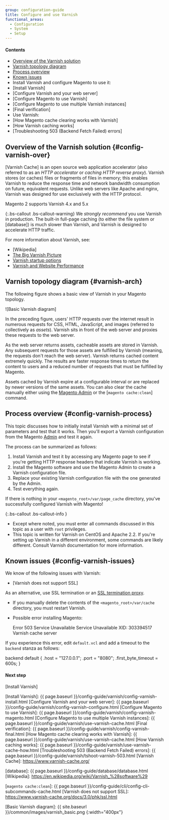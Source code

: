 ```yaml
---
group: configuration-guide
title: Configure and use Varnish
functional_areas:
  - Configuration
  - System
  - Setup
---
```


#### Contents

* [Overview of the Varnish solution]
* [Varnish topology diagram]
* [Process overview]
* [Known issues]
* Install Varnish and configure Magento to use it:
 * [Install Varnish]
 * [Configure Varnish and your web server]
 * [Configure Magento to use Varnish]
 * [Configure Magento to use multiple Varnish instances]
 * [Final verification]
* Use Varnish:
 * [How Magento cache clearing works with Varnish]
 * [How Varnish caching works]
* [Troubleshooting 503 (Backend Fetch Failed) errors]

## Overview of the Varnish solution {#config-varnish-over}
[Varnish Cache] is an open source web application accelerator (also referred to as an *HTTP accelerator* or *caching HTTP reverse proxy*). Varnish stores (or caches) files or fragments of files in memory; this enables Varnish to reduce the response time and network bandwidth consumption on future, equivalent requests. Unlike web servers like Apache and nginx, Varnish was designed for use exclusively with the HTTP protocol.

Magento 2 supports Varnish 4.x and 5.x

{:.bs-callout .bs-callout-warning}
We _strongly recommend_ you use Varnish in production. The built-in full-page caching (to either the file system or [database]) is much slower than Varnish, and Varnish is designed to accelerate HTTP traffic.

For more information about Varnish, see:

* [Wikipedia]
* [The Big Varnish Picture]
* [Varnish startup options]
* [Varnish and Website Performance]

## Varnish topology diagram {#varnish-arch}

The following figure shows a basic view of Varnish in your Magento topology.

![Basic Varnish diagram]

In the preceding figure, users' HTTP requests over the internet result in numerous requests for CSS, HTML, JavaScript, and images (referred to collectively as *assets*). Varnish sits in front of the web server and proxies these requests to the web server.

As the web server returns assets, cacheable assets are stored in Varnish. Any subsequent requests for those assets are fulfilled by Varnish (meaning, the requests don't reach the web server). Varnish returns cached content extremely quickly. The results are faster response times to return the content to users and a reduced number of requests that must be fulfilled by Magento.

Assets cached by Varnish expire at a configurable interval or are replaced by newer versions of the same assets. You can also clear the cache manually either using the [Magento Admin](https://glossary.magento.com/magento-admin) or the [`magento cache:clean`] command.

## Process overview {#config-varnish-process}

This topic discusses how to initially install Varnish with a minimal set of parameters and test that it works. Then you'll export a Varnish configuration from the Magento [Admin](https://glossary.magento.com/admin) and test it again.

The process can be summarized as follows:

1. Install Varnish and test it by accessing any Magento page to see if you're getting HTTP response headers that indicate Varnish is working.
2. Install the Magento software and use the Magento Admin to create a Varnish configuration file.
3. Replace your existing Varnish configuration file with the one generated by the Admin.
3. Test everything again.

 If there is nothing in your `<magento_root>/var/page_cache` directory, you've successfully configured Varnish with Magento!

{:.bs-callout .bs-callout-info }
* Except where noted, you must enter all commands discussed in this topic as a user with `root` privileges.
* This topic is written for Varnish on CentOS and Apache 2.2. If you're setting up Varnish in a different environment, some commands are likely different. Consult Varnish documentation for more information.

## Known issues {#config-varnish-issues}

We know of the following issues with Varnish:

* [Varnish does not support SSL]

 As an alternative, use SSL termination or an [SSL termination proxy].

* If you manually delete the contents of the `<magento_root>/var/cache` directory, you must restart Varnish.

* Possible error installing Magento:

  Error 503 Service Unavailable
  Service Unavailable
  XID: 303394517
  Varnish cache server

 If you experience this error, edit `default.vcl` and add a timeout to the `backend` stanza as follows:

  backend default {
       .host = "127.0.0.1";
       .port = "8080";
       .first_byte_timeout = 600s;
  }

#### Next step
[Install Varnish]

<!-- Link Definitions -->
[Overview of the Varnish solution]: #config-varnish-over
[Varnish topology diagram]: #varnish-arch
[Process overview]: #config-varnish-process
[Known issues]: #config-varnish-issues
[Install Varnish]: {{ page.baseurl }}/config-guide/varnish/config-varnish-install.html
[Configure Varnish and your web server]: {{ page.baseurl }}/config-guide/varnish/config-varnish-configure.html
[Configure Magento to use Varnish]: {{ page.baseurl }}/config-guide/varnish/config-varnish-magento.html
[Configure Magento to use multiple Varnish instances]: {{ page.baseurl }}/config-guide/varnish/use-varnish-cache.html
[Final verification]: {{ page.baseurl }}/config-guide/varnish/config-varnish-final.html
[How Magento cache clearing works with Varnish]: {{ page.baseurl }}/config-guide/varnish/use-varnish-cache.html
[How Varnish caching works]: {{ page.baseurl }}/config-guide/varnish/use-varnish-cache-how.html
[Troubleshooting 503 (Backend Fetch Failed) errors]: {{ page.baseurl }}/config-guide/varnish/tshoot-varnish-503.html
[Varnish Cache]: https://www.varnish-cache.org/

[database]: {{ page.baseurl }}/config-guide/database/database.html
[Wikipedia]: https://en.wikipedia.org/wiki/Varnish_%28software%29

[The Big Varnish Picture]: https://www.varnish-cache.org/docs/trunk/users-guide/intro.html

[Varnish startup options]: https://www.varnish-cache.org/docs/trunk/reference/varnishd.html#ref-varnishd-options

[Varnish and Website Performance]: https://www.varnish-cache.org/docs/trunk/users-guide/performance.html#users-performance

[`magento cache:clean`]: {{ page.baseurl }}/config-guide/cli/config-cli-subcommands-cache.html
[Varnish does not support SSL]: https://www.varnish-cache.org/docs/3.0/phk/ssl.html

[SSL termination proxy]: https://en.wikipedia.org/wiki/TLS_termination_proxy

<!-- image Definitions -->
[Basic Varnish diagram]: {{ site.baseurl }}/common/images/varnish_basic.png
{:width="400px"}
